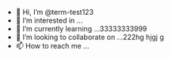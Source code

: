 - 👋 Hi, I’m @term-test123
- 👀 I’m interested in ...
- 🌱 I’m currently learning ...33333333999
- 💞️ I’m looking to collaborate on ...222hg hjgj g
- 📫 How to reach me ...

<!---
term-test123/term-test123 is a ✨ special ✨ repository because its `README.md` (this file) appears on your GitHub profile.
You can click the Preview link to take a look at your changes.
--->

